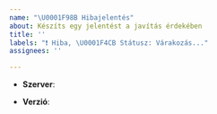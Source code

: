 ```yaml
---
name: "\U0001F98B Hibajelentés"
about: Készíts egy jelentést a javítás érdekében
title: ''
labels: "❗ Hiba, \U0001F4CB Státusz: Várakozás..."
assignees: ''

---
```


<!--- Kritikus (nem publikus) hibák jelentése: https://www.oldcrafters.net/kapcsolat/ -->

<!-- Melyik szerveren van a hiba? pl.: Survival -->
* **Szerver**: 
<!-- Milyen verzióval játszol a szerveren? pl.: 1.14.4 -->
* **Verzió**:
